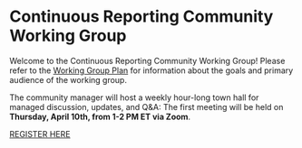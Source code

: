 # Continuous Reporting Community Working Group
Welcome to the Continuous Reporting Community Working Group! Please refer to the [Working Group Plan](./plan.md) for information about the goals and primary audience of the working group.

The community manager will host a weekly hour-long town hall for managed discussion, updates, and Q&A: The first meeting will be held on **Thursday, April 10th, from 1-2 PM ET via Zoom**.

[REGISTER HERE](https://gsa.zoomgov.com/meeting/register/t7WXSUz2SqK7Pdn8KXH8jQ)


